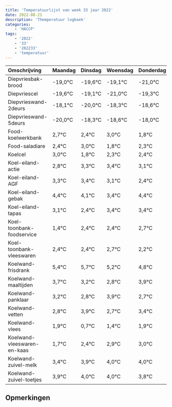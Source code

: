 ```yaml
---
title: 'Temperatuurlijst van week 33 jaar 2022'
date: 2022-08-21
description: 'Themperatuur logboek'
categories:
    - 'HACCP'
tags:
    - '2022'
    - '33'
    - '202233'
    - 'temperatuur'
---
```

|Omschrijving|Maandag|Dinsdag|Woensdag|Donderdag|Vrijdag|Zaterdag|Zondag|
|:---|:---|:---|:---|:---|:---|:---|:---|
|Diepvriesbak-brood|-19,0°C|-19,6°C|-19,1°C|-21,0°C|-19,3°C|-19,6°C|-19,0°C|
|Diepvriescel|-19,6°C|-19,1°C|-21,0°C|-19,3°C|-19,6°C|-19,0°C|-20,2°C|
|Diepvrieswand-2deurs|-18,1°C|-20,0°C|-18,3°C|-18,6°C|-18,0°C|-19,2°C|-18,7°C|
|Diepvrieswand-5deurs|-20,0°C|-18,3°C|-18,6°C|-18,0°C|-19,2°C|-18,7°C|-18,6°C|
|Food-koelwerkbank|2,7°C|2,4°C|3,0°C|1,8°C|2,3°C|2,4°C|2,1°C|
|Food-saladiare|2,4°C|3,0°C|1,8°C|2,3°C|2,4°C|2,1°C|1,4°C|
|Koelcel|3,0°C|1,8°C|2,3°C|2,4°C|2,1°C|1,4°C|2,4°C|
|Koel-eiland-actie|2,8°C|3,3°C|3,4°C|3,1°C|2,4°C|3,4°C|3,4°C|
|Koel-eiland-AGF|3,3°C|3,4°C|3,1°C|2,4°C|3,4°C|3,4°C|3,7°C|
|Koel-eiland-gebak|4,4°C|4,1°C|3,4°C|4,4°C|4,4°C|4,7°C|4,2°C|
|Koel-eiland-tapas|3,1°C|2,4°C|3,4°C|3,4°C|3,7°C|3,2°C|2,8°C|
|Koel-toonbank-foodservice|1,4°C|2,4°C|2,4°C|2,7°C|2,2°C|1,8°C|2,9°C|
|Koel-toonbank-vleeswaren|2,4°C|2,4°C|2,7°C|2,2°C|1,8°C|2,9°C|1,7°C|
|Koelwand-frisdrank|5,4°C|5,7°C|5,2°C|4,8°C|5,9°C|4,7°C|5,4°C|
|Koelwand-maaltijden|3,7°C|3,2°C|2,8°C|3,9°C|2,7°C|3,4°C|3,9°C|
|Koelwand-panklaar|3,2°C|2,8°C|3,9°C|2,7°C|3,4°C|3,9°C|4,0°C|
|Koelwand-vetten|2,8°C|3,9°C|2,7°C|3,4°C|3,9°C|4,0°C|4,0°C|
|Koelwand-vlees|1,9°C|0,7°C|1,4°C|1,9°C|2,0°C|2,0°C|1,8°C|
|Koelwand-vleeswaren-en-kaas|1,7°C|2,4°C|2,9°C|3,0°C|3,0°C|2,8°C|2,9°C|
|Koelwand-zuivel-melk|3,4°C|3,9°C|4,0°C|4,0°C|3,8°C|3,9°C|3,4°C|
|Koelwand-zuivel-toetjes|3,9°C|4,0°C|4,0°C|3,8°C|3,9°C|3,4°C|2,7°C|

## Opmerkingen


